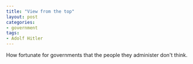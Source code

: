 ```yaml
---
title: "View from the top"
layout: post
categories:
- government
tags:
- Adolf Hitler
---
```


How fortunate for governments that the people they administer don't think.
